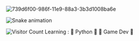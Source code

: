 ![739d6f00-986f-11e9-88a3-3b3d1008ba6e](https://user-images.githubusercontent.com/96235275/204788103-1fcccf42-fc5e-4014-a214-248915f0331f.gif)


![Snake animation](https://github.com/{Turtlesaurus05}}/{{Turtlesaurus05}}/blob/output/github-contribution-grid-snake.svg)

![Visitor Count](https://profile-counter.glitch.me/{Turtlesaurus05}/count.svg)
Learning : 
🐍  Python 🐍 
👾 Game Dev 👾 
